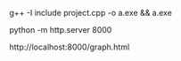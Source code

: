 g++ -I include project.cpp -o a.exe && a.exe

python -m http.server 8000

http://localhost:8000/graph.html